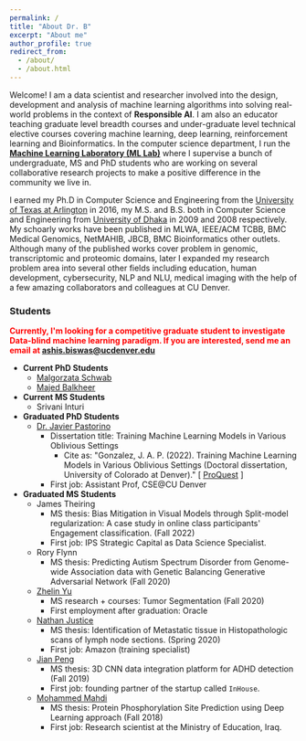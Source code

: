```yaml
---
permalink: /
title: "About Dr. B"
excerpt: "About me"
author_profile: true
redirect_from: 
  - /about/
  - /about.html
---
```



Welcome! I am a data scientist and researcher involved into the design, development and analysis of machine learning algorithms into solving real-world problems in the context of **Responsible AI**. I am also an educator teaching graduate level breadth courses and under-graduate level technical elective courses covering machine learning, deep learning, reinforcement learning and Bioinformatics. In the computer science department, I run the **[Machine Learning Laboratory (ML Lab)](https://ml.cse.ucdenver.edu)** where I supervise a bunch of undergraduate, MS and PhD students who are working on several collaborative research projects to make a positive difference in the community we live in.

I earned my Ph.D in Computer Science and Engineering from the [University of Texas at Arlington](https://www.uta.edu) in 2016, my M.S. and B.S. both in Computer Science and Engineering from [University of Dhaka](https://www.du.ac.bd) in 2009 and 2008 respectively. My schoarly works have been published in MLWA, IEEE/ACM TCBB, BMC Medical Genomics, NetMAHIB, JBCB, BMC Bioinformatics other outlets. Although many of the published works cover problem in genomic, transcriptomic and proteomic domains, later I expanded my research problem area into several other fields including education, human development, cybersecurity, NLP and NLU, medical imaging with the help of a few amazing collaborators and colleagues at CU Denver. 

### Students
<span style="color:red;font-weight:bold">Currently, I'm looking for a competitive graduate student to investigate Data-blind machine learning paradigm. If you are interested, send me an email at ashis.biswas@ucdenver.edu</span>

* **Current PhD Students**
  - [Malgorzata Schwab](https://ml.cse.ucdenver.edu/people/malgorzata_schwab/index.html)
  - [Majed Balkheer](https://ml.cse.ucdenver.edu/people/majed_balkheer/index.html)
* **Current MS Students**
  - Srivani Inturi
* **Graduated PhD Students**
  - [Dr. Javier Pastorino](https://ml.cse.ucdenver.edu/people/javier_pastorino/index.html)
    * Dissertation title: Training Machine Learning Models in Various Oblivious Settings
      - Cite as: "Gonzalez, J. A. P. (2022). Training Machine Learning Models in Various Oblivious Settings (Doctoral dissertation, University of Colorado at Denver)." [ [ProQuest](https://www.proquest.com/openview/2c7a80cb9575a394e55e428225b365c8) ]
    * First job: Assistant Prof, CSE@CU Denver
* **Graduated MS Students**
  * James Theiring
    - MS thesis: Bias Mitigation in Visual Models through Split-model regularization: A case study in online class participants' Engagement classification. (Fall 2022)
    - First job: IPS Strategic Capital as Data Science Specialist.
  * Rory Flynn
    - MS thesis: Predicting Autism Spectrum Disorder from Genome-wide Association data with Genetic Balancing Generative Adversarial Network (Fall 2020)
  * [Zhelin Yu](https://ml.cse.ucdenver.edu/people/zhelin_yu/index.html)
    - MS research + courses: Tumor Segmentation (Fall 2020)
    - First employment after graduation: Oracle
  * [Nathan Justice](https://ml.cse.ucdenver.edu/people/nathan_justice/index.html)
    - MS thesis: Identification of Metastatic tissue in Histopathologic scans of lymph node sections. (Spring 2020)
    - First job: Amazon (training specialist)
  * [Jian Peng](https://ml.cse.ucdenver.edu/people/jian_peng/index.html)
    - MS thesis: 3D CNN data integration platform for ADHD detection (Fall 2019)
    - First job: founding partner of the startup called `InHouse`.
  * [Mohammed Mahdi](https://ml.cse.ucdenver.edu/people/mohammed_mahdi/index.html)
    - MS thesis: Protein Phosphorylation Site Prediction using Deep Learning approach (Fall 2018)
    - First job: Research scientist at the Ministry of Education, Iraq.
